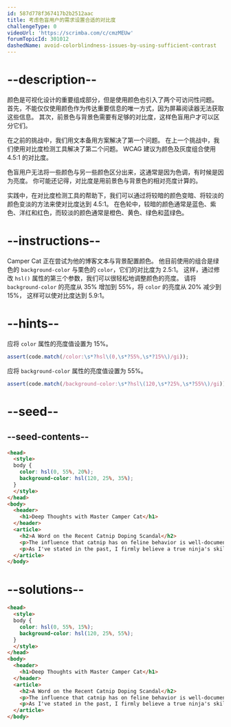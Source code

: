 ```yaml
---
id: 587d778f367417b2b2512aac
title: 考虑色盲用户的需求设置合适的对比度
challengeType: 0
videoUrl: 'https://scrimba.com/c/cmzMEUw'
forumTopicId: 301012
dashedName: avoid-colorblindness-issues-by-using-sufficient-contrast
---
```


# --description--

颜色是可视化设计的重要组成部分，但是使用颜色也引入了两个可访问性问题。 首先，不能仅仅使用颜色作为传达重要信息的唯一方式，因为屏幕阅读器无法获取这些信息。 其次，前景色与背景色需要有足够的对比度，这样色盲用户才可以区分它们。

在之前的挑战中，我们用文本备用方案解决了第一个问题。 在上一个挑战中，我们使用对比度检测工具解决了第二个问题。 WCAG 建议为颜色及灰度组合使用 4.5:1 的对比度。

色盲用户无法将一些颜色与另一些颜色区分出来，这通常是因为色调，有时候是因为亮度。 你可能还记得，对比度是用前景色与背景色的相对亮度计算的。

实践中，在对比度检测工具的帮助下，我们可以通过将较暗的颜色变暗、将较淡的颜色变淡的方法来使对比度达到 4.5:1。 在色轮中，较暗的颜色通常是蓝色、紫色、洋红和红色，而较淡的颜色通常是橙色、黄色、绿色和蓝绿色。

# --instructions--

Camper Cat 正在尝试为他的博客文本与背景配置颜色。 他目前使用的组合是绿色的 `background-color` 与栗色的 `color`，它们的对比度为 2.5:1。 这样，通过修改 `hsl()` 属性的第三个参数，我们可以很轻松地调整颜色的亮度。 请将 `background-color` 的亮度从 35% 增加到 55%，将 `color` 的亮度从 20% 减少到 15%， 这样可以使对比度达到 5.9:1。

# --hints--

应将 `color` 属性的亮度值设置为 15%。

```js
assert(code.match(/color:\s*?hsl\(0,\s*?55%,\s*?15%\)/gi));
```

应将 `background-color` 属性的亮度值设置为 55%。

```js
assert(code.match(/background-color:\s*?hsl\(120,\s*?25%,\s*?55%\)/gi));
```

# --seed--

## --seed-contents--

```html
<head>
  <style>
  body {
    color: hsl(0, 55%, 20%);
    background-color: hsl(120, 25%, 35%);
  }
  </style>
</head>
<body>
  <header>
    <h1>Deep Thoughts with Master Camper Cat</h1>
  </header>
  <article>
    <h2>A Word on the Recent Catnip Doping Scandal</h2>
    <p>The influence that catnip has on feline behavior is well-documented, and its use as an theyrbal supplement in competitive ninja circles remains controversial. Once again, the debate to ban the substance is brought to the public's attention after the high-profile win of Kittytron, a long-time proponent and user of the green stuff, at the Claw of Fury tournament.</p>
    <p>As I've stated in the past, I firmly believe a true ninja's skills must come from within, with no external influences. My own catnip use shall continue as purely recreational.</p>
  </article>
</body>
```

# --solutions--

```html
<head>
  <style>
  body {
    color: hsl(0, 55%, 15%);
    background-color: hsl(120, 25%, 55%);
  }
  </style>
</head>
<body>
  <header>
    <h1>Deep Thoughts with Master Camper Cat</h1>
  </header>
  <article>
    <h2>A Word on the Recent Catnip Doping Scandal</h2>
    <p>The influence that catnip has on feline behavior is well-documented, and its use as an theyrbal supplement in competitive ninja circles remains controversial. Once again, the debate to ban the substance is brought to the public's attention after the high-profile win of Kittytron, a long-time proponent and user of the green stuff, at the Claw of Fury tournament.</p>
    <p>As I've stated in the past, I firmly believe a true ninja's skills must come from within, with no external influences. My own catnip use shall continue as purely recreational.</p>
  </article>
</body>
```
